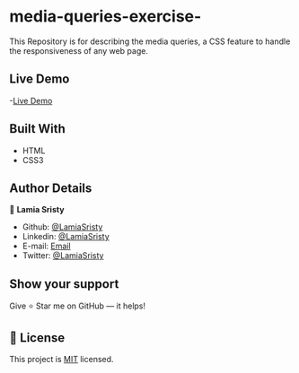 # media-queries-exercise-
This Repository is for describing the media queries, a CSS feature to handle the responsiveness of any web page.


## Live Demo

-[Live Demo](https://raw.githack.com/LamiaSristy/media-queries-exercise/master/index.html)

## Built With

- HTML
- CSS3

## Author Details

👤 **Lamia Sristy**

- Github: [@LamiaSristy](https://github.com/LamiaSristy)
- Linkedin: [@LamiaSristy](https://www.linkedin.com/in/lamia-hemayet-sristy/)
- E-mail: <a href="mailto:lamiasristy@gmail.com?subject=Hello Lamia!">Email</a>  
- Twitter: [@LamiaSristy](https://twitter.com/lsristy1)


## Show your support

Give ⭐ Star me on GitHub — it helps!

## 📝 License

This project is [MIT](lic.url) licensed.

